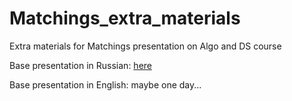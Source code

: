 # Matchings_extra_materials
Extra materials for Matchings presentation on Algo and DS course

Base presentation in Russian: [here](https://docs.google.com/presentation/d/1qLwBqf4cSnvV8wnX4NSe61jDuBoISHez5IvZL81xefM/edit?usp=sharing)

Base presentation in English: maybe one day...
